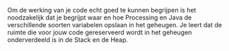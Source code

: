 Om de werking van je code echt goed te kunnen begrijpen is het noodzakelijk dat je begrijpt waar en hoe Processing en Java de verschillende soorten variabelen opslaan in het geheugen. Je leert dat de ruimte die voor jouw code gereserveerd wordt in het geheugen onderverdeeld is in de Stack en de Heap.